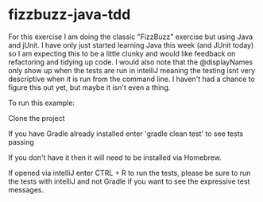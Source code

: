 # fizzbuzz-java-tdd

For this exercise I am doing the classic "FizzBuzz" exercise but using Java and jUnit.
I have only just started learning Java this week (and JUnit today) so I am expecting this to be a little clunky and would like feedback on refactoring and tidying up code.
I would also note that the @displayNames only show up when the tests are run in intelliJ meaning the testing isnt very descriptive when it is run from the command line.  I haven't had a chance to figure this out yet, but maybe it isn't even a thing.

To run this example:

Clone the project

If you have Gradle already installed enter 'gradle clean test' to see tests passing

If you don't have it then it will need to be installed via Homebrew.

If opened via intelliJ enter CTRL + R to run the tests, please be sure to run the tests with intelliJ and not Gradle if you want to see the expressive test messages.
